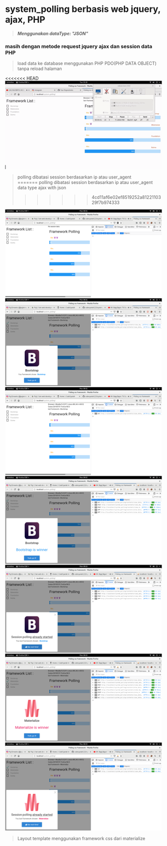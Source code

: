 # system_polling berbasis web jquery, ajax, PHP
> ***Menggunakan dataType: "JSON"***  

### masih dengan metode request jquery ajax dan session data PHP
> load data ke database menggunakan PHP PDO(PHP DATA OBJECT) tanpa reload halaman  

<<<<<<< HEAD
![System_Polling](https://raw.githubusercontent.com/codesyariah122/system_polling/master/assets/system_polling.gif)  

> polling dibatasi session berdasarkan ip atau user_agent  
=======
> polling dibatasi session berdasarkan ip atau user_agent data type ajax with json
>>>>>>> 4cd11af6e02ef8519252a8122110329f7b974333

![polling_php1](https://raw.githubusercontent.com/codesyariah122/system_polling/dataType_JSON/system_polling_with_json1.png)  
![polling_php2](https://raw.githubusercontent.com/codesyariah122/system_polling/dataType_JSON/system_polling_with_json2.png)  
![polling_php3](https://raw.githubusercontent.com/codesyariah122/system_polling/dataType_JSON/system_polling_with_json3.png)  
![polling_php4](https://raw.githubusercontent.com/codesyariah122/system_polling/dataType_JSON/system_polling_with_json4.png) 
![polling_php5](https://raw.githubusercontent.com/codesyariah122/system_polling/dataType_JSON/system_polling_with_json5.png)  
![polling_php6](https://raw.githubusercontent.com/codesyariah122/system_polling/dataType_JSON/system_polling_with_json6.png)  
![polling_php7](https://raw.githubusercontent.com/codesyariah122/system_polling/dataType_JSON/system_polling_with_json7.png)

> Layout template menggunakan framework css dari materialize

